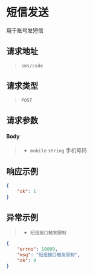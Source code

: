 # 短信发送

用于账号发短信

## 请求地址

> `sms/code`

## 请求类型

> `POST`

## 请求参数

#### Body

> - `mobile` `string` 手机号码

## 响应示例

```json
{
    "ok": 1
}
```

## 异常示例

> - `短信接口触发限制`

```json
{
    "errno": 10009,
    "msg": "短信接口触发限制",
    "ok": 0
}
```